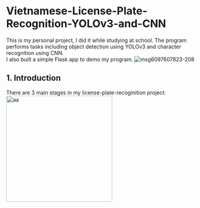 # Vietnamese-License-Plate-Recognition-YOLOv3-and-CNN
This is my personal project, I did it while studying at school. The program performs tasks including object detection using YOLOv3 and character recognition using CNN.<br>
I also built a simple Flask app to demo my program.
![msg6097607823-208](https://github.com/Th4nhTh4nh/License-Plate-Detection/assets/111641722/c22c8e72-4d9b-4dd3-9f95-7c64501ef64c)

## 1. Introduction
There are 3 main stages in my license-plate-recoginition project:
<img width="284" alt="aa" src="https://github.com/Th4nhTh4nh/License-Plate-Detection/assets/111641722/766da0d2-6129-448f-86f8-65f90fc9df98">
